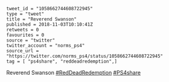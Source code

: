 ```
tweet_id = "1058662744608722945"
type = "tweet"
title = "Reverend Swanson"
published = 2018-11-03T10:10:41Z
retweets = 0
favourites = 0
source = "twitter"
twitter_account = "norms_ps4"
source_url = "https://twitter.com/norms_ps4/status/1058662744608722945"
tag = [ "ps4share", "reddeadredemption",]
```

Reverend Swanson [#RedDeadRedemption](/tags/reddeadredemption/) [#PS4share](/tags/ps4share/)

<p class='image'><img src='http://mnf.m17s.net/2018/11/03/DrEgJ68WwAEFFZy.jpg' alt=''></p>

